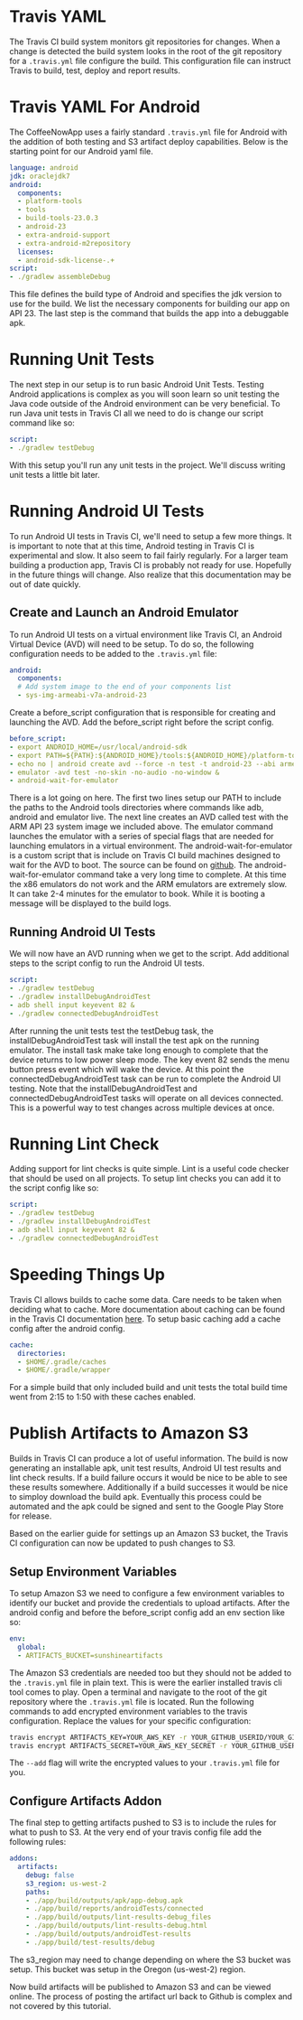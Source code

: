 # Travis YAML
The Travis CI build system monitors git repositories for changes. When a change
is detected the build system looks in the root of the git repository for a
```.travis.yml``` file configure the build. This configuration file can
instruct Travis to build, test, deploy and report results.

# Travis YAML For Android
The CoffeeNowApp uses a fairly standard ```.travis.yml``` file for Android with
the addition of both testing and S3 artifact deploy capabilities. Below is the
starting point for our Android yaml file.
```yaml
language: android
jdk: oraclejdk7
android:
  components:
  - platform-tools
  - tools
  - build-tools-23.0.3
  - android-23
  - extra-android-support
  - extra-android-m2repository
  licenses:
  - android-sdk-license-.+
script:
- ./gradlew assembleDebug
```
This file defines the build type of Android and specifies the jdk version to
use for the build. We list the necessary components for building our app on
API 23. The last step is the command that builds the app into a debuggable apk.

# Running Unit Tests
The next step in our setup is to run basic Android Unit Tests. Testing Android
applications is complex as you will soon learn so unit testing the Java code
outside of the Android environment can be very beneficial. To run Java unit
tests in Travis CI all we need to do is change our script command like so:
```yaml
script:
- ./gradlew testDebug
```
With this setup you'll run any unit tests in the project. We'll discuss writing
unit tests a little bit later.

# Running Android UI Tests
To run Android UI tests in Travis CI, we'll need to setup a few more things.
It is important to note that at this time, Android testing in Travis CI is
experimental and slow. It also seem to fail fairly regularly. For a larger team
building a production app, Travis CI is probably not ready for use. Hopefully
in the future things will change. Also realize that this documentation may be
out of date quickly.

## Create and Launch an Android Emulator
To run Android UI tests on a virtual environment like Travis CI, an Android
Virtual Device (AVD) will need to be setup. To do so, the following
configuration needs to be added to the ```.travis.yml``` file:
```yaml
android:
  components:
  # Add system image to the end of your components list
  - sys-img-armeabi-v7a-android-23
```
Create a before_script configuration that is responsible for creating and
launching the AVD. Add the before_script right before the script config.
```yaml
before_script:
- export ANDROID_HOME=/usr/local/android-sdk
- export PATH=${PATH}:${ANDROID_HOME}/tools:${ANDROID_HOME}/platform-tools
- echo no | android create avd --force -n test -t android-23 --abi armeabi-v7a
- emulator -avd test -no-skin -no-audio -no-window &
- android-wait-for-emulator
```
There is a lot going on here. The first two lines setup our PATH to include
the paths to the Android tools directories where commands like adb, android and
emulator live. The next line creates an AVD called test with the ARM API 23
system image we included above. The emulator command launches the emulator with
a series of special flags that are needed for launching emulators in a virtual
environment. The android-wait-for-emulator is a custom script that is include
on Travis CI build machines designed to wait for the AVD to boot. The source
can be found on [github](https://github.com/travis-ci/travis-cookbooks/blob/master/community-cookbooks/android-sdk/files/default/android-wait-for-emulator).
The android-wait-for-emulator command take a very long time to complete. At
this time the x86 emulators do not work and the ARM emulators are extremely
slow. It can take 2-4 minutes for the emulator to book. While it is booting
a message will be displayed to the build logs.

## Running Android UI Tests
We will now have an AVD running when we get to the script. Add additional steps
to the script config to run the Android UI tests.
```yaml
script:
- ./gradlew testDebug
- ./gradlew installDebugAndroidTest
- adb shell input keyevent 82 &
- ./gradlew connectedDebugAndroidTest
```
After running the unit tests test the testDebug task, the
installDebugAndroidTest task will install the test apk on the running emulator.
The install task make take long enough to complete that the device returns to
low power sleep mode. The key event 82 sends the menu button press event which
will wake the device. At this point the connectedDebugAndroidTest task can be
run to complete the Android UI testing. Note that the installDebugAndroidTest
and connectedDebugAndroidTest tasks will operate on all devices connected. This
is a powerful way to test changes across multiple devices at once.

# Running Lint Check
Adding support for lint checks is quite simple. Lint is a useful code checker
that should be used on all projects. To setup lint checks you can add it to the
script config like so:
```yaml
script:
- ./gradlew testDebug
- ./gradlew installDebugAndroidTest
- adb shell input keyevent 82 &
- ./gradlew connectedDebugAndroidTest
```

# Speeding Things Up
Travis CI allows builds to cache some data. Care needs to be taken when
deciding what to cache. More documentation about caching can be found in the
Travis CI documentation [here](https://docs.travis-ci.com/user/caching/). To
setup basic caching add a cache config after the android config.
```yaml
cache:
  directories:
  - $HOME/.gradle/caches
  - $HOME/.gradle/wrapper
```
For a simple build that only included build and unit tests the total build time
went from 2:15 to 1:50 with these caches enabled.

# Publish Artifacts to Amazon S3
Builds in Travis CI can produce a lot of useful information. The build is now
generating an installable apk, unit test results, Android UI test results and
lint check results. If a build failure occurs it would be nice to be able to
see these results somewhere. Additionally if a build successes it would be nice
to simploy download the build apk. Eventually this process could be automated
and the apk could be signed and sent to the Google Play Store for release.

Based on the earlier guide for settings up an Amazon S3 bucket, the Travis CI
configuration can now be updated to push changes to S3.

## Setup Environment Variables
To setup Amazon S3 we need to configure a few environment variables to identify
our bucket and provide the credentials to upload artifacts.
After the android config and before the before_script config add an env section like
so:
```yaml
env:
  global:
  - ARTIFACTS_BUCKET=sunshineartifacts
```
The Amazon S3 credentials are needed too but they should not be added to the
```.travis.yml``` file in plain text. This is were the earlier installed travis
cli tool comes to play. Open a terminal and navigate to the root of the git
repository where the ```.travis.yml``` file is located. Run the following
commands to add encrypted environment variables to the travis configuration.
Replace the values for your specific configuration:
```bash
travis encrypt ARTIFACTS_KEY=YOUR_AWS_KEY -r YOUR_GITHUB_USERID/YOUR_GITHUB_PROJECT --add
travis encrypt ARTIFACTS_SECRET=YOUR_AWS_KEY_SECRET -r YOUR_GITHUB_USERID/YOUR_GITHUB_PROJECT --add
```
The ```--add``` flag will write the encrypted values to your ```.travis.yml```
file for you.

## Configure Artifacts Addon
The final step to getting artifacts pushed to S3 is to include the rules for
what to push to S3. At the very end of your travis config file add the
following rules:
```yaml
addons:
  artifacts:
    debug: false
    s3_region: us-west-2
    paths:
    - ./app/build/outputs/apk/app-debug.apk
    - ./app/build/reports/androidTests/connected
    - ./app/build/outputs/lint-results-debug_files
    - ./app/build/outputs/lint-results-debug.html
    - ./app/build/outputs/androidTest-results
    - ./app/build/test-results/debug
```
The s3_region may need to change depending on where the S3 bucket was setup.
This bucket was setup in the Oregon (us-west-2) region.

Now build artifacts will be published to Amazon S3 and can be viewed online.
The process of posting the artifact url back to Github is complex and not
covered by this tutorial.